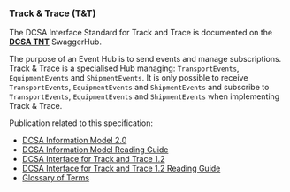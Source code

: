 ### Track & Trace (T&T)

The DCSA Interface Standard for Track and Trace is documented on the [**DCSA TNT**](https://app.swaggerhub.com/apis/dcsaorg/DCSA_TNT) SwaggerHub.

The purpose of an Event Hub is to send events and manage subscriptions. Track & Trace is a specialised Hub managing: `TransportEvents`, `EquipmentEvents` and `ShipmentEvents`. It is only possible to receive `TransportEvents`, `EquipmentEvents` and `ShipmentEvents` and subscribe to `TransportEvents`, `EquipmentEvents` and `ShipmentEvents` when implementing Track & Trace.

Publication related to this specification:
-	[DCSA Information Model 2.0](https://dcsa.org/wp-content/uploads/2020/07/DCSA-Information-model-2.0-vF.pdf)
-	[DCSA Information Model Reading Guide]( https://dcsa.org/wp-content/uploads/2020/07/DCSA-Information-Model-2.0-Reading-Guide-vF.pdf)
-	[DCSA Interface for Track and Trace 1.2]( https://dcsa.org/wp-content/uploads/2020/05/DCSA-Interface-Standard-for-Track-and-Trace-1.2.pdf)
-	[DCSA Interface for Track and Trace 1.2 Reading Guide]( https://dcsa.org/wp-content/uploads/2020/05/DCSA-Interface-Standard-for-Track-and-Trace-Reading-Guide-1.2.pdf)
-	[Glossary of Terms](https://knowledge.dcsa.org/s/glossary)
